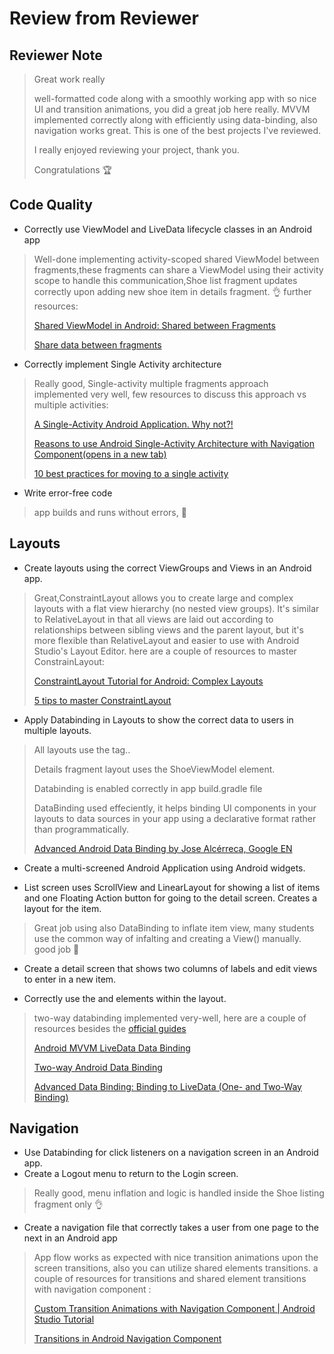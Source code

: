 # Review from Reviewer 

## Reviewer Note 
> Great work really
>
> well-formatted code along with a smoothly working app with so nice UI and transition animations, you did a great job here really. MVVM implemented correctly along with efficiently using data-binding, also navigation works great. This is one of the best projects I've reviewed.
>
> I really enjoyed reviewing your project, thank you.
>
> Congratulations 🏆


## Code Quality 
- Correctly use ViewModel and LiveData lifecycle classes in an Android app
> Well-done implementing activity-scoped shared ViewModel between fragments,these fragments can share a ViewModel using their activity scope to handle this communication,Shoe list fragment updates correctly upon adding new shoe item in details fragment. 👌 further resources:
> 
> [Shared ViewModel in Android: Shared between Fragments](https://blog.mindorks.com/shared-viewmodel-in-android-shared-between-fragments/)
> 
> [Share data between fragments](https://developer.android.com/topic/libraries/architecture/viewmodel#sharing)

- Correctly implement Single Activity architecture
> Really good, Single-activity multiple fragments approach implemented very well, few resources to discuss this approach vs multiple activities:
> 
> [A Single-Activity Android Application. Why not?!](https://medium.com/rosberryapps/a-single-activity-android-application-why-not-fa2a5458a099)
> 
> [Reasons to use Android Single-Activity Architecture with Navigation Component(opens in a new tab)](https://oozou.com/blog/reasons-to-use-android-single-activity-architecture-with-navigation-component-36)
> 
> [10 best practices for moving to a single activity](https://www.youtube.com/watch?v=9O1D_Ytk0xg&ab_channel=AndroidDevelopers)

- Write error-free code
> app builds and runs without errors, 👏

## Layouts 
- Create layouts using the correct ViewGroups and Views in an Android app.
> Great,ConstraintLayout allows you to create large and complex layouts with a flat view hierarchy (no nested view groups). It's similar to RelativeLayout in that all views are laid out according to relationships between sibling views and the parent layout, but it's more flexible than RelativeLayout and easier to use with Android Studio's Layout Editor. here are a couple of resources to master ConstrainLayout:
>
> [ConstraintLayout Tutorial for Android: Complex Layouts](https://www.kodeco.com/9475-constraintlayout-tutorial-for-android-complex-layouts)
>
> [5 tips to master ConstraintLayout](https://www.youtube.com/watch?v=hqEfshM5Vfw&ab_channel=AndroidDevelopers)

- Apply Databinding in Layouts to show the correct data to users in multiple layouts.
> All layouts use the <layout> tag..
>
> Details fragment layout uses the ShoeViewModel <data> element.
>
> Databinding is enabled correctly in app build.gradle file
>
> DataBinding used effeciently, it helps binding UI components in your layouts to data sources in your app using a declarative format rather than programmatically.
>
> [Advanced Android Data Binding by Jose Alcérreca, Google EN](https://www.youtube.com/watch?v=bhZ3riUdkIA&ab_channel=AndroidMakers)

- Create a multi-screened Android Application using Android widgets.

- List screen uses ScrollView and LinearLayout for showing a list of items and one Floating Action button for going to the detail screen. Creates a layout for the item.
> Great job using also DataBinding to inflate item view, many students use the common way of infalting and creating a View() manually. good job 👏

- Create a detail screen that shows two columns of labels and edit views to enter in a new item.

- Correctly use the and elements within the layout.
> two-way databinding implemented very-well, here are a couple of resources besides the [official guides](https://developer.android.com/topic/libraries/data-binding/two-way)
> 
> [Android MVVM LiveData Data Binding](https://www.digitalocean.com/community/tutorials/android-mvvm-livedata-data-binding)
>
> [Two-way Android Data Binding](https://medium.com/@fabioCollini/android-data-binding-f9f9d3afc761)
> 
> [Advanced Data Binding: Binding to LiveData (One- and Two-Way Binding)](https://proandroiddev.com/advanced-data-binding-binding-to-livedata-one-and-two-way-binding-dae1cd68530f)

## Navigation 
- Use Databinding for click listeners on a navigation screen in an Android app.
- Create a Logout menu to return to the Login screen.
> Really good, menu inflation and logic is handled inside the Shoe listing fragment only 👌
- Create a navigation file that correctly takes a user from one page to the next in an Android app
> App flow works as expected with nice transition animations upon the screen transitions, also you can utilize shared elements transitions. a couple of resources for transitions and shared element transitions with navigation component :
>
> [Custom Transition Animations with Navigation Component | Android Studio Tutorial](https://www.youtube.com/watch?v=lejBUeOSnf8&ab_channel=Stevdza-San)
>
> [Transitions in Android Navigation Component](https://medium.com/@sergiobelda/shared-elements-in-android-navigation-architecture-component-bc5e7922ecdf)

